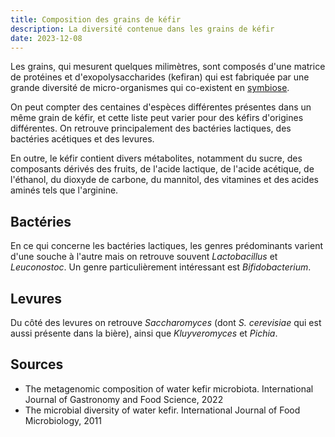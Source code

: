 ```yaml
---
title: Composition des grains de kéfir
description: La diversité contenue dans les grains de kéfir
date: 2023-12-08
---
```

Les grains, qui mesurent quelques milimètres, sont composés d'une matrice de protéines et d'exopolysaccharides (kefiran) qui est fabriquée par une grande diversité de micro-organismes qui co-existent en [symbiose](https://fr.wikipedia.org/wiki/Symbiose).

On peut compter des centaines d'espèces différentes présentes dans un même grain de kéfir, et cette liste peut varier pour des kéfirs d'origines différentes. On retrouve principalement des bactéries lactiques, des bactéries acétiques et des levures.

En outre, le kéfir contient divers métabolites, notamment du sucre, des composants dérivés des fruits, de l'acide lactique, de l'acide acétique, de l'éthanol, du dioxyde de carbone, du mannitol, des vitamines et des acides aminés tels que l'arginine.

## Bactéries

En ce qui concerne les bactéries lactiques, les genres prédominants varient d'une souche à l'autre mais on retrouve souvent _Lactobacillus_ et _Leuconostoc_. Un genre particulièrement intéressant est _Bifidobacterium_.

## Levures

Du côté des levures on retrouve _Saccharomyces_ (dont _S. cerevisiae_ qui est aussi présente dans la bière), ainsi que _Kluyveromyces_ et _Pichia_.

## Sources 

- The metagenomic composition of water kefir microbiota. International Journal of Gastronomy and Food Science, 2022
- The microbial diversity of water kefir. International Journal of Food Microbiology, 2011